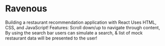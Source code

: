 # Ravenous
Building a restaurant recommendation application with React 
Uses HTML, CSS, and JavaScript! 
Features: Scroll down/up to navigate through content, By using the search bar users can simulate a search, & list of mock restaurant data will be presented to the user!

